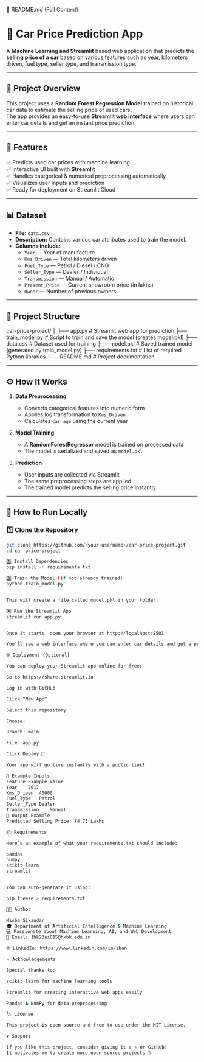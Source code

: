 🧾 README.md (Full Content)
# 🚗 Car Price Prediction App

A **Machine Learning and Streamlit** based web application that predicts the **selling price of a car** based on various features such as year, kilometers driven, fuel type, seller type, and transmission type.

---

## 📘 Project Overview

This project uses a **Random Forest Regression Model** trained on historical car data to estimate the selling price of used cars.  
The app provides an easy-to-use **Streamlit web interface** where users can enter car details and get an instant price prediction.

---

## 🧠 Features

✅ Predicts used car prices with machine learning  
✅ Interactive UI built with **Streamlit**  
✅ Handles categorical & numerical preprocessing automatically  
✅ Visualizes user inputs and prediction  
✅ Ready for deployment on Streamlit Cloud  

---

## 📊 Dataset

- **File:** `data.csv`
- **Description:** Contains various car attributes used to train the model.
- **Columns include:**
  - `Year` — Year of manufacture  
  - `Kms_Driven` — Total kilometers driven  
  - `Fuel_Type` — Petrol / Diesel / CNG  
  - `Seller_Type` — Dealer / Individual  
  - `Transmission` — Manual / Automatic  
  - `Present_Price` — Current showroom price (in lakhs)  
  - `Owner` — Number of previous owners  

---

## 🧩 Project Structure



car-price-project/
│
├── app.py # Streamlit web app for prediction
├── train_model.py # Script to train and save the model (creates model.pkl)
├── data.csv # Dataset used for training
├── model.pkl # Saved trained model (generated by train_model.py)
├── requirements.txt # List of required Python libraries
└── README.md # Project documentation


---

## ⚙️ How It Works

1. **Data Preprocessing**  
   - Converts categorical features into numeric form  
   - Applies log transformation to `Kms_Driven`  
   - Calculates `car_age` using the current year

2. **Model Training**  
   - A **RandomForestRegressor** model is trained on processed data  
   - The model is serialized and saved as `model.pkl`

3. **Prediction**  
   - User inputs are collected via Streamlit  
   - The same preprocessing steps are applied  
   - The trained model predicts the selling price instantly

---

## 🚀 How to Run Locally

### 1️⃣ Clone the Repository
```bash
git clone https://github.com/<your-username>/car-price-project.git
cd car-price-project

2️⃣ Install Dependencies
pip install -r requirements.txt

3️⃣ Train the Model (if not already trained)
python train_model.py


This will create a file called model.pkl in your folder.

4️⃣ Run the Streamlit App
streamlit run app.py


Once it starts, open your browser at http://localhost:8501

You’ll see a web interface where you can enter car details and get a predicted price.

🌐 Deployment (Optional)

You can deploy your Streamlit app online for free:

Go to https://share.streamlit.io

Log in with GitHub

Click “New App”

Select this repository

Choose:

Branch: main

File: app.py

Click Deploy 🚀

Your app will go live instantly with a public link!

🧠 Example Inputs
Feature	Example Value
Year	2017
Kms_Driven	40000
Fuel_Type	Petrol
Seller_Type	Dealer
Transmission	Manual
🏁 Output Example
Predicted Selling Price: ₹4.75 Lakhs

📦 Requirements

Here’s an example of what your requirements.txt should include:

pandas
numpy
scikit-learn
streamlit


You can auto-generate it using:

pip freeze > requirements.txt

🧑‍💻 Author

Misba Sikandar
🎓 Department of Artificial Intelligence & Machine Learning
💻 Passionate about Machine Learning, AI, and Web Development
📧 Email: 1hk23ai015@hkbk.edu.in

🌐 LinkedIn: https://www.linkedin.com/in/iban

⭐ Acknowledgements

Special thanks to:

scikit-learn for machine learning tools

Streamlit for creating interactive web apps easily

Pandas & NumPy for data preprocessing

🏷️ License

This project is open-source and free to use under the MIT License.

❤️ Support

If you like this project, consider giving it a ⭐ on GitHub!
It motivates me to create more open-source projects 🙌
